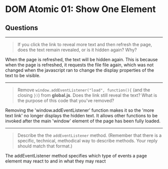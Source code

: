 # DOM Atomic 01: Show One Element

## Questions

---

> If you click the link to reveal more text and then refresh the page, does the text remain revealed, or is it hidden again? Why?

When the page is refreshed, the text will be hidden again. This is because when the page is refreshed, it requests the file file again, which was not changed when the javascript ran to change the display properties of the text to be visible.

---

> Remove `window.addEventListener("load", function(){` (and the closing `})`) from **global.js**. Does the link still reveal the text? What is the purpose of this code that you've removed?

Removing the 'window.addEventListener' function makes it so the 'more text link' no longer displays the hidden text. It allows other functions to be invoked after the main 'window' element of the page has been fully loaded.

---

> Describe the the `addEventListener` method. (Remember that there is a specific, technical, methodical way to describe methods. Your reply should match that format.)

The addEventListener method specifies which type of events a page element may react to and in what they may react
